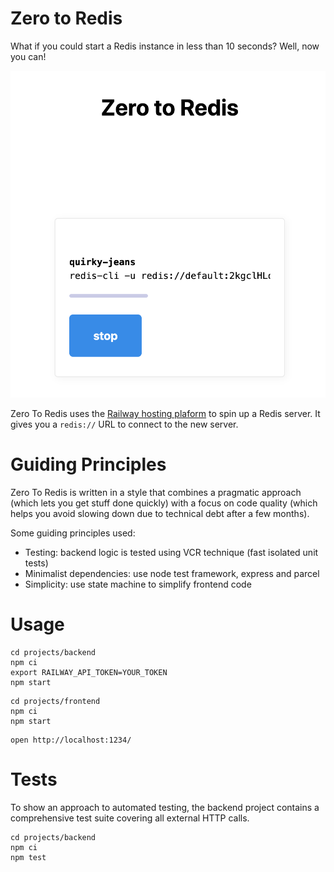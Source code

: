 # Zero to Redis

What if you could start a Redis instance in less than 10 seconds? Well, now you can!

![Screenshot](screenshot.png)

Zero To Redis uses the [Railway hosting plaform](https://railway.app/) to spin up a Redis server. It gives you a `redis://` URL to connect to the new server.

# Guiding Principles

Zero To Redis is written in a style that combines a pragmatic approach (which lets you get stuff done quickly) with a focus on code quality (which helps you avoid slowing down due to technical debt after a few months).

Some guiding principles used:

- Testing: backend logic is tested using VCR technique (fast isolated unit tests)
- Minimalist dependencies: use node test framework, express and parcel
- Simplicity: use state machine to simplify frontend code

# Usage

```
cd projects/backend
npm ci
export RAILWAY_API_TOKEN=YOUR_TOKEN
npm start
```

```
cd projects/frontend
npm ci
npm start
```

```
open http://localhost:1234/
```

# Tests

To show an approach to automated testing, the backend project contains a comprehensive test suite covering all external HTTP calls.

```
cd projects/backend
npm ci
npm test
```
